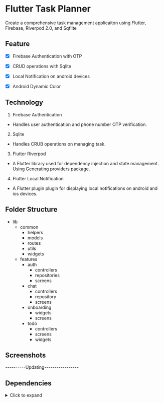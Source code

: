 # Flutter Task Planner

Create a comprehensive task management applicaiton using Flutter, Firebase, Riverpod 2.0, and Sqflite

## Feature

- [X] Firebase Authentication with OTP
- [X] CRUD operations with Sqlite
- [X] Local Notification on android devices
- [X] Android Dynamic Color 


## Technology
1. Firebase Authentication<br />
- Handles user authentication and phone number OTP verification.
2. Sqlite<br />
- Handles CRUB operations on managing task.
3. Flutter Riverpod<br />
- A Flutter library used for dependency injection and state management. Using Generating providers package.
4. Flutter Local Notification<br />
- A Flutter plugin plugin for displaying local notifications on android and ios devices.

## Folder Structure
- lib
  - common
    - helpers
    - models
    - routes
    - utils
    - widgets
  - features
    - auth
      - controllers
      - repositories
      - screens
    - chat
      - controllers
      - repository
      - screens
    - onboarding
      - widgets
      - screens
    - todo
      - controllers
      - screens
      - widgets

## Screenshots
----------Updating-----------------
## Dependencies
<details>
     <summary> Click to expand </summary>
     
* [flutter_screenutil](https://pub.dev/packages/flutter_screenutil)
* [hooks_riverpod](https://pub.dev/packages/hooks_riverpod)
* [google_fonts](https://pub.dev/packages/google_fonts)
* [flutter_vector_icons](https://pub.dev/packages/flutter_vector_icons)
* [smooth_page_indicator](https://pub.dev/packages/smooth_page_indicator)
* [country_picker](https://pub.dev/packages/country_picker)
* [pinput](https://pub.dev/packages/pinput)
* [riverpod_annotation](https://pub.dev/packages/riverpod_annotation)
* [firebase_auth](https://pub.dev/packages/firebase_auth)
* [sqflite](https://pub.dev/packages/sqflite)
* [dynamic_color](https://pub.dev/packages/dynamic_color)
* [firebase_core](https://pub.dev/packages/firebase_core)
* [rxdart](https://pub.dev/packages/rxdart)
* [flutter_local_notifications](https://pub.dev/packages/flutter_local_notifications)
* [timezone](https://pub.dev/packages/timezone)
* [flutter_datetime_picker_plus](https://pub.dev/packages/flutter_datetime_picker_plus)



## Getting Started
Follow the steps below to get started with the Flutter Whatsapp Clone project:

1. Clone the repository:
```bash
git clone https://github.com/T-qa/task-planner-app
```
2. Navigate to the project directory:
```bash
cd flutter-whatsapp-clone
```
3. Install the dependencies:
```bash
flutter pub get
```
4. Run the app:
```bash
flutter run
```
Make sure you have Flutter SDK installed and set up on your machine before running the app.







